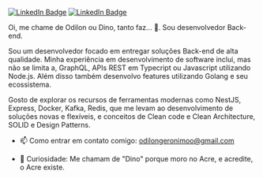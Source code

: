 [![LinkedIn Badge](https://img.shields.io/badge/linkedin--%2300EBEB?style=for-the-badge&logo=linkedin&logoColor=cyan)](https://linkedin.com/in/odilonlimaneto)
[![LinkedIn Badge](https://img.shields.io/badge/Gmail-D14836?style=for-the-badge&logo=gmail&logoColor=white)](https://mail.google.com/mail/u/0/?tab=wm&ogbl#inbox)

Oi, me chame de Odilon ou Dino, tanto faz... 👋.
Sou desenvolvedor Back-end.

Sou um desenvolvedor focado em entregar soluções Back-end de alta qualidade.
Minha experiência em desenvolvimento de software inclui, mas não se limita a, GraphQL, APIs REST em Typecript ou Javascript utilizando Node.js. Além disso também desenvolvo features utilizando Golang e seu ecossistema.

Gosto de explorar os recursos de ferramentas modernas como NestJS, Express, Docker, Kafka, Redis, que me levam ao desenvolvimento de soluções novas e flexíveis, e conceitos de Clean code e Clean Architecture, SOLID e Design Patterns.

- 📫 Como entrar em contato comigo: odilongeronimoo@gmail.com

- 🦖 Curiosidade: Me chamam de "Dino" porque moro no Acre, e acredite, o Acre existe.

